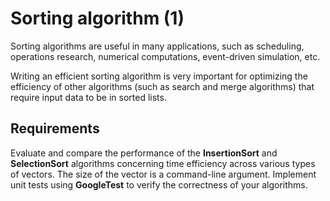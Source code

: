 # Sorting algorithm (1)

Sorting algorithms are useful in many applications, such as scheduling, operations research, numerical computations, event-driven simulation, etc.

Writing an efficient sorting algorithm is very important for optimizing the efficiency of other algorithms (such as search and merge algorithms) that require input data to be in sorted lists. 

## Requirements

Evaluate and compare the performance of the **InsertionSort** and **SelectionSort** algorithms concerning time efficiency across various types of vectors. The size of the vector is a command-line argument. Implement unit tests using **GoogleTest** to verify the correctness of your algorithms.

